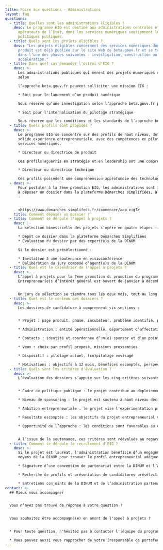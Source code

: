 ```yaml
---
title: Foire aux questions - Administrations
layout: faq
questions:
  - title: Quelles sont les administrations éligibles ?
    desc: Le programme EIG est destiné aux administrations centrales et aux
      opérateurs de l’État, dont les services numériques soutiennent les
      politiques publiques.
  - title: Quels sont les projets éligibles ?
    desc: "Les projets éligibles concernent des services numériques dont la fiche
      produit est déjà publiée sur le site Web de beta.gouv.fr et se trouvent
      dans l’une des phases suivantes : investigation, construction ou
      accélération."
  - title: Dans quel cas demander l'octroi d'EIG ?
    desc: >-
      Les administrations publiques qui mènent des projets numériques conçus
      selon

      l’approche beta.gouv.fr peuvent solliciter une mission EIG :

      * Soit pour le lancement d’un produit numérique

      Sous réserve qu’une investigation selon l’approche beta.gouv.fr permette de qualifier le problème, de valider le besoin et d’esquisser une stratégie ;

      * Soit pour l'internalisation du pilotage stratégique

      Sous réserve que les conditions et les standards de l’approche beta.gouv.fr (pilotage par l’impact, transparence des résultats, etc.) soient respectés.
  - title: Quels profils sont proposés ?
    desc: >-
      Le programme EIG se concentre sur des profils de haut niveau, dotés d’une
      solide expérience entrepreneuriale, avec des compétences en pilotage de
      services numériques.

      * Directeur ou directrice de produit

      Ces profils aguerris en stratégie et en leadership ont une compréhension holistique du lancement de services numériques (financement, marketing, ressources humaines, etc.). Leur expérience entrepreneuriale a développé leur capacité à naviguer en évolution rapide et de pivoter selon les besoins.

      * Directeur ou directrice technique

      Ces profils possèdent une compréhension approfondie des technologies et de leurs enjeux (souveraineté, sécurité, accessibilité, etc.). Leur expérience de direction d’équipes techniques orientées produit leur permet de résoudre des problèmes complexes et de suivre des indicateurs de performance.
  - desc: >-
      Pour postuler à la 7ème promotion EIG, les administrations sont invité(e)s
      à déposer un dossier dans la plateforme Démarches simplifiées, à l’adresse
      :


      <https://www.demarches-simplifees.fr/commencer/aap-eig7>
    title: Comment déposer un dossier ?
  - title: Comment se déroule l'appel à projets ?
    desc: |-
      La sélection bimestrielle des projets s’opère en quatre étapes :

      * Dépôt de dossier dans la plateforme Démarches Simplifiées
      * Évaluation du dossier par des expert(e)s de la DINUM

      Si le dossier est présélectionné :

      * Invitation à une soutenance en visioconférence
      * Délibération du jury composé d’agent(e)s de la DINUM
  - title: Quel est le calendrier de l'appel à projets ?
    desc: >-
      L'appel à projets pour la 7ème promotion du promotion du programme
      Entrepreneur(e)s d’intérêt général est ouvert de janvier à décembre 2024. 


      Un jury de sélection se tiendra tous les deux mois, tout au long de l’année, pour évaluer les dossiers déposés dans Démarches Simplifiées.
  - title: Quel est le contenu des dossiers ?
    desc: >-
      Les dossiers de candidature à comprennent six sections :


      * Projet : page produit, phase, incubateur, problème identifié, politique publique concernée

      * Administration : entité opérationnelle, département d’affectation, lieu de travail

      * Contacts : identité et coordonnée d’un(e) sponsor et d’un point de contact

      * Vœux : choix par profil proposé, missions pressenties

      * Dispositif : pilotage actuel, (co)pilotage envisagé

      * Motivations : objectifs à 12 mois, bénéfices escomptés, perspectives
  - title: Quels sont les critères d'évaluation ?
    desc: >-
      L’évaluation des dossiers s’appuie sur les cinq critères suivants :


      * Cadre de politique publique : le projet contribue au déploiement de politiques publiques prioritaires.

      * Niveau de sponsoring : le projet est soutenu à haut niveau décisionnel dans l’administration porteuse.

      * Ambition entrepreneuriale : le projet vise l’expérimentation précoce, l’adoption progressive et la croissance de la valeur.

      * Résultats escomptés : les objectifs du projet entrepreneurial visent des résultats mesurables et significatifs.

      * Opportunité de l’approche : les conditions sont favorables au développement d’une dynamique entrepreneuriale.


      À l’issue de la soutenance, ces critères sont réévalués au regard des échanges entre l’administration candidate et le jury composé d’agent(e)s de la DINUM.
  - title: Comment se déroule le recrutement d'EIG ?
    desc: >-
      Si le projet est lauréat, l’administration bénéficie d’un engagement de
      moyens de la DINUM pour trouver le profil entrepreneurial adéquat :

      * Signature d’une convention de partenariat entre la DINUM et l’administration lauréate

      * Recherche de profils et présentation de candidatures présélectionné(e)s dans le vivier des EIG

      * Entretiens conjoints de la DINUM et de l’administration partenaire avec des candidat(e)s
contact: >-
  ## M﻿ieux vous accompagner


  Vous n’avez pas trouvé de réponse à votre question ?


  Vous souhaitez être accompagné(e) en amont de l'appel à projets ?


  * Pour toute question, n'hésitez pas à contacter l'[équipe du programme](eig@beta.gouv.fr).

  * Vous pouvez aussi vous rapprocher de votre [responsable de portefeuille](https://beta.gouv.fr/incubateurs/dinum.html).
---
```

